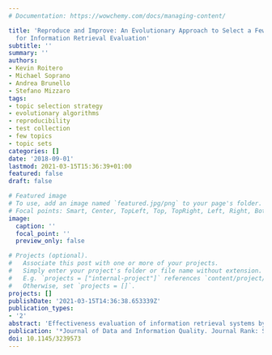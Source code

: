 ```yaml
---
# Documentation: https://wowchemy.com/docs/managing-content/

title: 'Reproduce and Improve: An Evolutionary Approach to Select a Few Good Topics
  for Information Retrieval Evaluation'
subtitle: ''
summary: ''
authors:
- Kevin Roitero
- Michael Soprano
- Andrea Brunello
- Stefano Mizzaro
tags: 
- topic selection strategy 
- evolutionary algorithms 
- reproducibility 
- test collection
- few topics
- topic sets
categories: []
date: '2018-09-01'
lastmod: 2021-03-15T15:36:39+01:00
featured: false
draft: false

# Featured image
# To use, add an image named `featured.jpg/png` to your page's folder.
# Focal points: Smart, Center, TopLeft, Top, TopRight, Left, Right, BottomLeft, Bottom, BottomRight.
image:
  caption: ''
  focal_point: ''
  preview_only: false

# Projects (optional).
#   Associate this post with one or more of your projects.
#   Simply enter your project's folder or file name without extension.
#   E.g. `projects = ["internal-project"]` references `content/project/deep-learning/index.md`.
#   Otherwise, set `projects = []`.
projects: []
publishDate: '2021-03-15T14:36:38.653339Z'
publication_types:
- '2'
abstract: 'Effectiveness evaluation of information retrieval systems by means of a test collection is a widely used methodology. However, it is rather expensive in terms of resources, time, and money; therefore, many researchers have proposed methods for a cheaper evaluation. One particular approach, on which we focus in this article, is to use fewer topics: in TREC-like initiatives, usually system effectiveness is evaluated as the average effectiveness on a set of n topics (usually, n=50, but more than 1,000 have been also adopted); instead of using the full set, it has been proposed to find the best subsets of a few good topics that evaluate the systems in the most similar way to the full set. The computational complexity of the task has so far limited the analysis that has been performed. We develop a novel and efficient approach based on a multi-objective evolutionary algorithm. The higher efficiency of our new implementation allows us to reproduce some notable results on topic set reduction, as well as perform new experiments to generalize and improve such results. We show that our approach is able to both reproduce the main state-of-the-art results and to allow us to analyze the effect of the collection, metric, and pool depth used for the evaluation. Finally, differently from previous studies, which have been mainly theoretical, we are also able to discuss some practical topic selection strategies, integrating results of automatic evaluation approaches.'
publication: '*Journal of Data and Information Quality. Journal Rank: Scimago Q2 (2018)*'
doi: 10.1145/3239573
---
```


